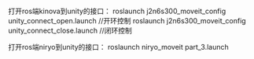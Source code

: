 #
打开ros端kinova到unity的接口：
roslaunch j2n6s300_moveit_config unity_connect_open.launch  //开环控制
roslaunch j2n6s300_moveit_config unity_connect_close.launch  //闭环控制

打开ros端niryo到unity的接口：
roslaunch niryo_moveit part_3.launch